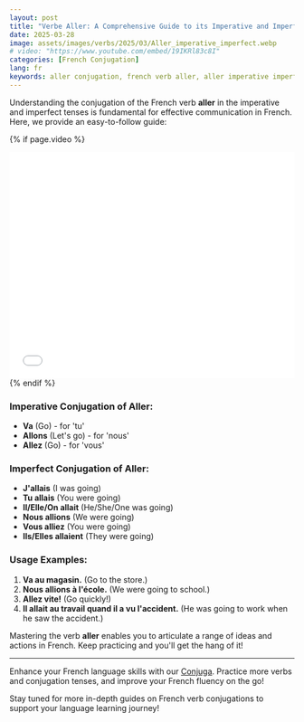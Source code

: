 ```yaml
---
layout: post
title: "Verbe Aller: A Comprehensive Guide to its Imperative and Imperfect Conjugation"
date: 2025-03-28
image: assets/images/verbs/2025/03/Aller_imperative_imperfect.webp
# video: "https://www.youtube.com/embed/19IKRl83c8I"
categories: [French Conjugation]
lang: fr
keywords: aller conjugation, french verb aller, aller imperative imperfect, french conjugation, learn french
---
```


Understanding the conjugation of the French verb **aller** in the imperative and imperfect tenses is fundamental for effective communication in French. Here, we provide an easy-to-follow guide:

<!-- Video Embed Section -->
{% if page.video %}
<div class="video-embed">
  <iframe width="100%" height="400" src="{{ page.video | escape }}" frameborder="0" allowfullscreen></iframe>
</div>
{% endif %}

### Imperative Conjugation of Aller:

- **Va** (Go) - for 'tu'
- **Allons** (Let's go) - for 'nous'
- **Allez** (Go) - for 'vous'

### Imperfect Conjugation of Aller:

- **J'allais** (I was going)
- **Tu allais** (You were going)
- **Il/Elle/On allait** (He/She/One was going)
- **Nous allions** (We were going)
- **Vous alliez** (You were going)
- **Ils/Elles allaient** (They were going)

### Usage Examples:

1. **Va au magasin.** (Go to the store.)
2. **Nous allions à l'école.** (We were going to school.)
3. **Allez vite!** (Go quickly!)
4. **Il allait au travail quand il a vu l'accident.** (He was going to work when he saw the accident.)

Mastering the verb **aller** enables you to articulate a range of ideas and actions in French. Keep practicing and you'll get the hang of it!

---

Enhance your French language skills with our [Conjuga]({{site.appStore.url}}). Practice more verbs and conjugation tenses, and improve your French fluency on the go!

Stay tuned for more in-depth guides on French verb conjugations to support your language learning journey!

